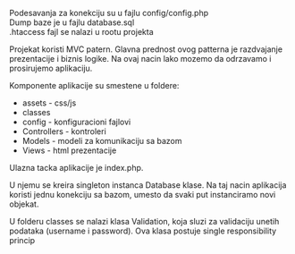 Podesavanja za konekciju su u fajlu config/config.php <br>
Dump baze je u fajlu database.sql <br>
.htaccess fajl se nalazi u rootu projekta


Projekat koristi MVC patern. Glavna prednost ovog patterna je razdvajanje prezentacije i biznis logike. Na ovaj nacin 
lako mozemo da odrzavamo i prosirujemo aplikaciju.

Komponente aplikacije su smestene u foldere:
 * assets  - css/js
 * classes  
 * config - konfiguracioni fajlovi
 * Controllers - kontroleri
 * Models - modeli za komunikaciju sa bazom
 * Views - html prezentacije


Ulazna tacka aplikacije je index.php. 

U njemu se kreira singleton instanca Database klase. Na taj nacin aplikacija koristi jednu konekciju sa 
bazom, umesto da svaki put instanciramo novi objekat. 

U folderu classes se nalazi klasa Validation, koja sluzi za validaciju unetih podataka (username i password). Ova klasa postuje
single responsibility princip


